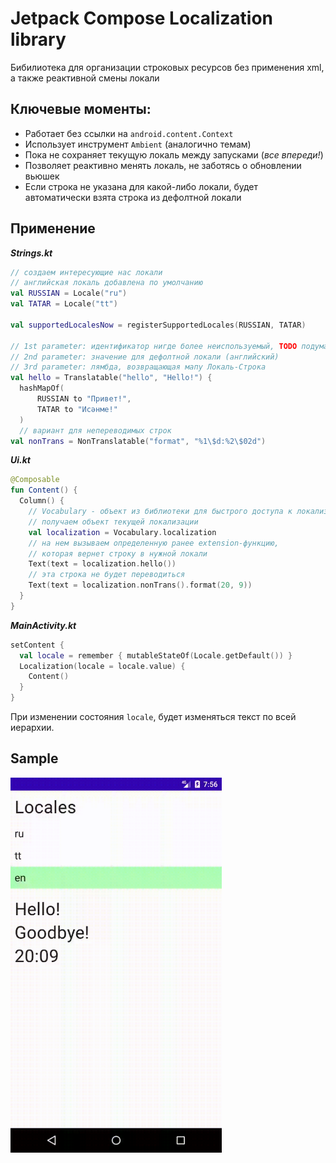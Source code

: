 # Jetpack Compose Localization library  
  
Бибилиотека для организации строковых ресурсов без применения xml, а также реактивной смены локали  

Ключевые моменты:
-
- Работает без ссылки на `android.content.Context`
- Использует инструмент `Ambient` (аналогично темам)
- Пока не сохраняет текущую локаль между запусками (*все впереди!*)
- Позволяет реактивно менять локаль, не заботясь о обновлении вьюшек
- Если строка не указана для какой-либо локали, будет автоматически взята строка из дефолтной локали

Применение
-
**_Strings.kt_**
```kotlin
// создаем интересующие нас локали 
// английская локаль добавлена по умолчанию
val RUSSIAN = Locale("ru")  
val TATAR = Locale("tt")  
  
val supportedLocalesNow = registerSupportedLocales(RUSSIAN, TATAR)  
  
// 1st parameter: идентификатор нигде более неиспользуемый, TODO подумать как убрать
// 2nd parameter: значение для дефолтной локали (английский)
// 3rd parameter: лямбда, возвращающая мапу Локаль-Строка
val hello = Translatable("hello", "Hello!") {  
  hashMapOf(  
      RUSSIAN to "Привет!",  
	  TATAR to "Исәнме!"  
  )
  // вариант для непереводимых строк
val nonTrans = NonTranslatable("format", "%1\$d:%2\$02d")
```

**_Ui.kt_**
```kotlin
@Composable
fun Content() {
  Column() {
    // Vocabulary - объект из библиотеки для быстрого доступа к локализации
    // получаем объект текущей локализации
    val localization = Vocabulary.localization  
    // на нем вызываем определенную ранее extension-функцию, 
    // которая вернет строку в нужной локали
    Text(text = localization.hello())
    // эта строка не будет переводиться
    Text(text = localization.nonTrans().format(20, 9))
  }
}
```

**_MainActivity.kt_**
```kotlin
setContent {
  val locale = remember { mutableStateOf(Locale.getDefault()) }  
  Localization(locale = locale.value) {
    Content()
  }
}
```
При изменении состояния `locale`, будет изменяться текст по всей иерархии.

Sample
-
<img height="600px" src="media/localization.gif"/>